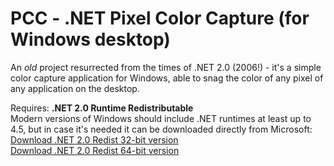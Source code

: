 # PCC - .NET Pixel Color Capture (for Windows desktop)

An _old_ project resurrected from the times of .NET 2.0 (2006!) - it's a simple color capture application for Windows, able to snag the color of any pixel of any application on the desktop.

Requires: **.NET 2.0 Runtime Redistributable**  
Modern versions of Windows should include .NET runtimes at least up to 4.5, but in case it's needed it can be downloaded directly from Microsoft:  
[Download .NET 2.0 Redist 32-bit version](http://download.microsoft.com/download/5/6/7/567758a3-759e-473e-bf8f-52154438565a/dotnetfx.exe)  
[Download .NET 2.0 Redist 64-bit version](http://www.microsoft.com/downloads/details.aspx?familyid=B44A0000-ACF8-4FA1-AFFB-40E78D788B00&displaylang=en)  
